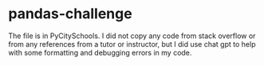 # pandas-challenge

The file is in PyCitySchools. I did not copy any code from stack overflow or from any references from a tutor or instructor, but I did use chat gpt to help with some formatting and debugging errors in my code.
